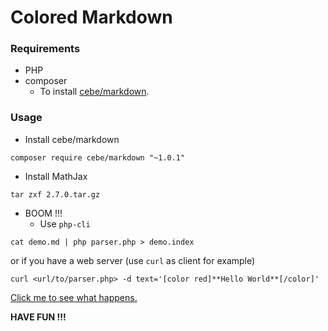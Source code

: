 # Colored Markdown

### Requirements
* PHP
* composer
    - To install [cebe/markdown](https://github.com/cebe/markdown#installation-).

### Usage

* Install cebe/markdown
```
composer require cebe/markdown "~1.0.1"
```

* Install MathJax
```
tar zxf 2.7.0.tar.gz
```

* BOOM !!!
  - Use `php-cli`
```
cat demo.md | php parser.php > demo.index
```
or if you have a web server (use `curl` as client for example)
```
curl <url/to/parser.php> -d text='[color red]**Hello World**[/color]'
```

[Click me to see what happens.](http://cyp.davidandjack.cn/test/r/)

**HAVE FUN !!!**
